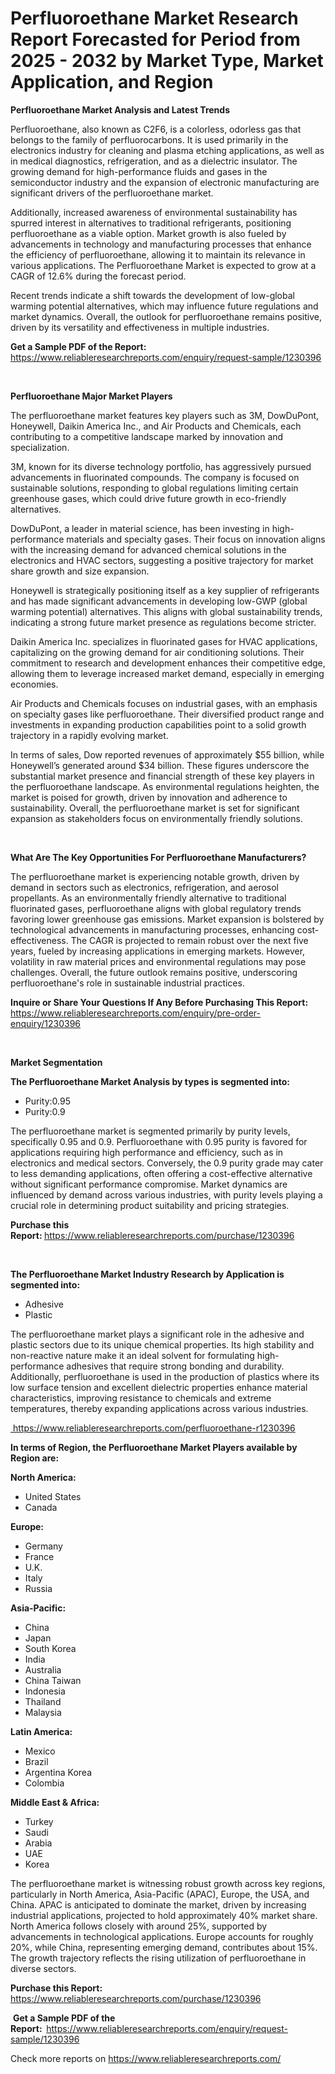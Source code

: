 <p><h1>Perfluoroethane Market Research Report Forecasted for Period from 2025 -  2032 by Market Type, Market Application, and Region</h1></p><p><strong>Perfluoroethane Market Analysis and Latest Trends</strong></p>
<p><p>Perfluoroethane, also known as C2F6, is a colorless, odorless gas that belongs to the family of perfluorocarbons. It is used primarily in the electronics industry for cleaning and plasma etching applications, as well as in medical diagnostics, refrigeration, and as a dielectric insulator. The growing demand for high-performance fluids and gases in the semiconductor industry and the expansion of electronic manufacturing are significant drivers of the perfluoroethane market. </p><p>Additionally, increased awareness of environmental sustainability has spurred interest in alternatives to traditional refrigerants, positioning perfluoroethane as a viable option. Market growth is also fueled by advancements in technology and manufacturing processes that enhance the efficiency of perfluoroethane, allowing it to maintain its relevance in various applications. The Perfluoroethane Market is expected to grow at a CAGR of 12.6% during the forecast period. </p><p>Recent trends indicate a shift towards the development of low-global warming potential alternatives, which may influence future regulations and market dynamics. Overall, the outlook for perfluoroethane remains positive, driven by its versatility and effectiveness in multiple industries.</p></p>
<p><strong>Get a Sample PDF of the Report:&nbsp;</strong> <a href="https://www.reliableresearchreports.com/enquiry/request-sample/1230396?utm_campaign=2794&utm_medium=2&utm_source=Github&utm_content=ia&utm_term=31032025&utm_id=perfluoroethane">https://www.reliableresearchreports.com/enquiry/request-sample/1230396</a></p>
<p>&nbsp;</p>
<p><strong>Perfluoroethane Major Market Players</strong></p>
<p><p>The perfluoroethane market features key players such as 3M, DowDuPont, Honeywell, Daikin America Inc., and Air Products and Chemicals, each contributing to a competitive landscape marked by innovation and specialization. </p><p>3M, known for its diverse technology portfolio, has aggressively pursued advancements in fluorinated compounds. The company is focused on sustainable solutions, responding to global regulations limiting certain greenhouse gases, which could drive future growth in eco-friendly alternatives. </p><p>DowDuPont, a leader in material science, has been investing in high-performance materials and specialty gases. Their focus on innovation aligns with the increasing demand for advanced chemical solutions in the electronics and HVAC sectors, suggesting a positive trajectory for market share growth and size expansion.</p><p>Honeywell is strategically positioning itself as a key supplier of refrigerants and has made significant advancements in developing low-GWP (global warming potential) alternatives. This aligns with global sustainability trends, indicating a strong future market presence as regulations become stricter.</p><p>Daikin America Inc. specializes in fluorinated gases for HVAC applications, capitalizing on the growing demand for air conditioning solutions. Their commitment to research and development enhances their competitive edge, allowing them to leverage increased market demand, especially in emerging economies.</p><p>Air Products and Chemicals focuses on industrial gases, with an emphasis on specialty gases like perfluoroethane. Their diversified product range and investments in expanding production capabilities point to a solid growth trajectory in a rapidly evolving market. </p><p>In terms of sales, Dow reported revenues of approximately $55 billion, while Honeywell’s generated around $34 billion. These figures underscore the substantial market presence and financial strength of these key players in the perfluoroethane landscape. As environmental regulations heighten, the market is poised for growth, driven by innovation and adherence to sustainability. Overall, the perfluoroethane market is set for significant expansion as stakeholders focus on environmentally friendly solutions.</p></p>
<p>&nbsp;</p>
<p><strong>What Are The Key Opportunities For Perfluoroethane Manufacturers?</strong></p>
<p><p>The perfluoroethane market is experiencing notable growth, driven by demand in sectors such as electronics, refrigeration, and aerosol propellants. As an environmentally friendly alternative to traditional fluorinated gases, perfluoroethane aligns with global regulatory trends favoring lower greenhouse gas emissions. Market expansion is bolstered by technological advancements in manufacturing processes, enhancing cost-effectiveness. The CAGR is projected to remain robust over the next five years, fueled by increasing applications in emerging markets. However, volatility in raw material prices and environmental regulations may pose challenges. Overall, the future outlook remains positive, underscoring perfluoroethane's role in sustainable industrial practices.</p></p>
<p><strong>Inquire or Share Your Questions If Any Before Purchasing This Report:</strong> <a href="https://www.reliableresearchreports.com/enquiry/pre-order-enquiry/1230396?utm_campaign=2794&utm_medium=2&utm_source=Github&utm_content=ia&utm_term=31032025&utm_id=perfluoroethane">https://www.reliableresearchreports.com/enquiry/pre-order-enquiry/1230396</a></p>
<p>&nbsp;</p>
<p><strong>Market Segmentation</strong></p>
<p><strong>The Perfluoroethane Market Analysis by types is segmented into:</strong></p>
<p><ul><li>Purity:0.95</li><li>Purity:0.9</li></ul></p>
<p><p>The perfluoroethane market is segmented primarily by purity levels, specifically 0.95 and 0.9. Perfluoroethane with 0.95 purity is favored for applications requiring high performance and efficiency, such as in electronics and medical sectors. Conversely, the 0.9 purity grade may cater to less demanding applications, often offering a cost-effective alternative without significant performance compromise. Market dynamics are influenced by demand across various industries, with purity levels playing a crucial role in determining product suitability and pricing strategies.</p></p>
<p><strong>Purchase this Report:&nbsp;</strong><a href="https://www.reliableresearchreports.com/purchase/1230396?utm_campaign=2794&utm_medium=2&utm_source=Github&utm_content=ia&utm_term=31032025&utm_id=perfluoroethane">https://www.reliableresearchreports.com/purchase/1230396</a></p>
<p>&nbsp;</p>
<p><strong>The Perfluoroethane Market Industry Research by Application is segmented into:</strong></p>
<p><ul><li>Adhesive</li><li>Plastic</li></ul></p>
<p><p>The perfluoroethane market plays a significant role in the adhesive and plastic sectors due to its unique chemical properties. Its high stability and non-reactive nature make it an ideal solvent for formulating high-performance adhesives that require strong bonding and durability. Additionally, perfluoroethane is used in the production of plastics where its low surface tension and excellent dielectric properties enhance material characteristics, improving resistance to chemicals and extreme temperatures, thereby expanding applications across various industries.</p></p>
<p><a href="https://www.reliableresearchreports.com/perfluoroethane-r1230396?utm_campaign=2794&utm_medium=2&utm_source=Github&utm_content=ia&utm_term=31032025&utm_id=perfluoroethane">&nbsp;https://www.reliableresearchreports.com/perfluoroethane-r1230396</a></p>
<p><strong>In terms of Region, the Perfluoroethane Market Players available by Region are:</strong></p>
<p>
    <p> <strong> North America: </strong>
        <ul>
            <li>United States</li>
            <li>Canada</li>
        </ul>
        </p> 
    <p> <strong> Europe: </strong>
        <ul>
            <li>Germany</li>
            <li>France</li>
            <li>U.K.</li>
            <li>Italy</li>
            <li>Russia</li>
        </ul>
        </p> 
    <p> <strong> Asia-Pacific: </strong>
        <ul>
            <li>China</li>
            <li>Japan</li>
            <li>South Korea</li>
            <li>India</li>
            <li>Australia</li>
            <li>China Taiwan</li>
            <li>Indonesia</li>
            <li>Thailand</li>
            <li>Malaysia</li>
        </ul>
        </p> 
    <p> <strong> Latin America: </strong>
        <ul>
            <li>Mexico</li>
            <li>Brazil</li>
            <li>Argentina Korea</li>
            <li>Colombia</li>
        </ul>
        </p> 
    <p> <strong> Middle East & Africa: </strong>
        <ul>
            <li>Turkey</li>
            <li>Saudi</li>
            <li>Arabia</li>
            <li>UAE</li>
            <li>Korea</li>
        </ul>
    </p>
    </p>
<p><p>The perfluoroethane market is witnessing robust growth across key regions, particularly in North America, Asia-Pacific (APAC), Europe, the USA, and China. APAC is anticipated to dominate the market, driven by increasing industrial applications, projected to hold approximately 40% market share. North America follows closely with around 25%, supported by advancements in technological applications. Europe accounts for roughly 20%, while China, representing emerging demand, contributes about 15%. The growth trajectory reflects the rising utilization of perfluoroethane in diverse sectors.</p></p>
<p><strong>Purchase this Report: </strong><a href="https://www.reliableresearchreports.com/purchase/1230396?utm_campaign=2794&utm_medium=2&utm_source=Github&utm_content=ia&utm_term=31032025&utm_id=perfluoroethane">https://www.reliableresearchreports.com/purchase/1230396</a></p>
<p>&nbsp;<strong>Get a Sample PDF of the Report:&nbsp;&nbsp;</strong><a href="https://www.reliableresearchreports.com/enquiry/request-sample/1230396?utm_campaign=2794&utm_medium=2&utm_source=Github&utm_content=ia&utm_term=31032025&utm_id=perfluoroethane">https://www.reliableresearchreports.com/enquiry/request-sample/1230396</a></p>
<p><strong></strong></p>
<p>Check more reports on <a href="https://www.reliableresearchreports.com/?utm_campaign=2794&utm_medium=2&utm_source=Github&utm_content=ia&utm_term=31032025&utm_id=perfluoroethane">https://www.reliableresearchreports.com/</a></p>